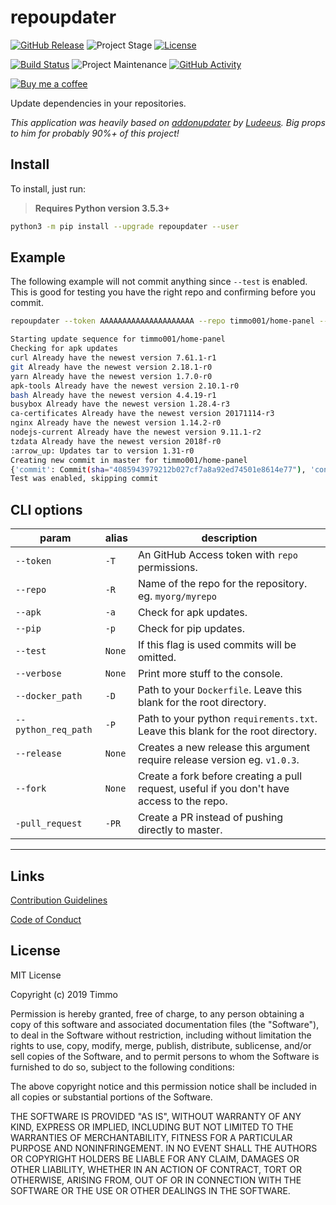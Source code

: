 # repoupdater

[![GitHub Release][releases-shield]][releases]
![Project Stage][project-stage-shield]
[![License][license-shield]](LICENSE.md)

[![Build Status][travis-shield]][travis]
![Project Maintenance][maintenance-shield]
[![GitHub Activity][commits-shield]][commits]

[![Buy me a coffee][buymeacoffee-shield]][buymeacoffee]

Update dependencies in your repositories.

*This application was heavily based on [addonupdater] by
 [Ludeeus]. Big props to him for probably 90%+ of this project!*

## Install

To install, just run:

> **Requires Python version 3.5.3+**

```bash
python3 -m pip install --upgrade repoupdater --user
```

## Example

The following example will not commit anything since `--test` is enabled. This
 is good for testing you have the right repo and confirming before you commit.

```bash
repoupdater --token AAAAAAAAAAAAAAAAAAAAA --repo timmo001/home-panel --apk --docker_path docker --test
```

```bash
Starting update sequence for timmo001/home-panel
Checking for apk updates
curl Already have the newest version 7.61.1-r1
git Already have the newest version 2.18.1-r0
yarn Already have the newest version 1.7.0-r0
apk-tools Already have the newest version 2.10.1-r0
bash Already have the newest version 4.4.19-r1
busybox Already have the newest version 1.28.4-r3
ca-certificates Already have the newest version 20171114-r3
nginx Already have the newest version 1.14.2-r0
nodejs-current Already have the newest version 9.11.1-r2
tzdata Already have the newest version 2018f-r0
:arrow_up: Updates tar to version 1.31-r0
Creating new commit in master for timmo001/home-panel
{'commit': Commit(sha="4085943979212b027cf7a8a92ed74501e8614e77"), 'content': ContentFile(path="docker/Dockerfile")}
Test was enabled, skipping commit
```

## CLI options

param | alias | description
-- | -- | --
`--token` | `-T` | An GitHub Access token with `repo` permissions.
`--repo` | `-R` | Name of the repo for the repository. eg. `myorg/myrepo`
`--apk` | `-a` | Check for apk updates.
`--pip` | `-p` | Check for pip updates.
`--test` | `None` | If this flag is used commits will be omitted.
`--verbose` | `None` | Print more stuff to the console.
`--docker_path` | `-D` | Path to your `Dockerfile`. Leave this blank for the root directory.
`--python_req_path` | `-P` | Path to your python `requirements.txt`. Leave this blank for the root directory.
`--release` | `None` | Creates a new release this argument require release version eg. `v1.0.3`.
`--fork` | `None` | Create a fork before creating a pull request, useful if you don't have access to the repo.
`-pull_request` | `-PR` | Create a PR instead of pushing directly to master.

***

## Links

[Contribution Guidelines][CONTRIBUTING]

[Code of Conduct][CODE_OF_CONDUCT]

## License

MIT License

Copyright (c) 2019 Timmo

Permission is hereby granted, free of charge, to any person obtaining a copy
of this software and associated documentation files (the "Software"), to deal
in the Software without restriction, including without limitation the rights
to use, copy, modify, merge, publish, distribute, sublicense, and/or sell
copies of the Software, and to permit persons to whom the Software is
furnished to do so, subject to the following conditions:

The above copyright notice and this permission notice shall be included in all
copies or substantial portions of the Software.

THE SOFTWARE IS PROVIDED "AS IS", WITHOUT WARRANTY OF ANY KIND, EXPRESS OR
IMPLIED, INCLUDING BUT NOT LIMITED TO THE WARRANTIES OF MERCHANTABILITY,
FITNESS FOR A PARTICULAR PURPOSE AND NONINFRINGEMENT. IN NO EVENT SHALL THE
AUTHORS OR COPYRIGHT HOLDERS BE LIABLE FOR ANY CLAIM, DAMAGES OR OTHER
LIABILITY, WHETHER IN AN ACTION OF CONTRACT, TORT OR OTHERWISE, ARISING FROM,
OUT OF OR IN CONNECTION WITH THE SOFTWARE OR THE USE OR OTHER DEALINGS IN THE
SOFTWARE.

[addonupdater]: https://github.com/ludeeus/addonupdater
[buymeacoffee-shield]: https://www.buymeacoffee.com/assets/img/guidelines/download-assets-sm-2.svg
[buymeacoffee]: https://www.buymeacoffee.com/timmo
[CODE_OF_CONDUCT]: https://github.com/timmo001/repoupdater/blob/master/.github/CODE_OF_CONDUCT.md
[commits-shield]: https://img.shields.io/github/commit-activity/y/timmo001/repoupdater.svg
[commits]: https://github.com/timmo001/repoupdater/commits/master
[CONTRIBUTING]: https://github.com/timmo001/repoupdater/blob/master/.github/CONTRIBUTING.md
[gitlabci-shield]: https://gitlab.com/timmo/repoupdater/badges/master/pipeline.svg
[gitlabci]: https://gitlab.com/timmo/repoupdater/pipelines
[hass]: https://www.home-assistant.io/
[license-shield]: https://img.shields.io/github/license/timmo001/repoupdater.svg
[ludeeus]: https://github.com/ludeeus
[maintenance-shield]: https://img.shields.io/maintenance/yes/2019.svg
[microbadger]: https://microbadger.com/images/timmo001/repoupdater
[midnight-theme]: https://raw.githubusercontent.com/timmo001/repoupdater/master/docs/resources/midnight-theme.png
[more-info-dark]: https://raw.githubusercontent.com/timmo001/repoupdater/master/docs/resources/more-info-dark.png
[more-info-light]: https://raw.githubusercontent.com/timmo001/repoupdater/master/docs/resources/more-info-light.png
[project-stage-shield]: https://img.shields.io/badge/project%20stage-experimental-orange.svg
[pulls-shield]: https://img.shields.io/docker/pulls/timmo001/repoupdater.svg
[releases-shield]: https://img.shields.io/github/release/timmo001/repoupdater.svg
[releases]: https://github.com/timmo001/repoupdater/releases
[travis-shield]: https://travis-ci.com/timmo001/repoupdater.svg?branch=master
[travis]: https://travis-ci.com/timmo001/repoupdater
[version-shield]: https://images.microbadger.com/badges/version/timmo001/repoupdater.svg
